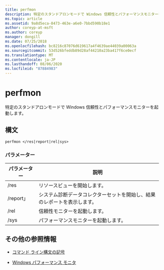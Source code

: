 ```yaml
---
title: perfmon
description: 特定のスタンドアロンモードで Windows 信頼性とパフォーマンスモニターを起動する perfmon コマンドのリファレンス記事です。
ms.topic: article
ms.assetid: 9a8d5eca-8473-463e-a6e0-7bbd590b18e1
author: coreyp-at-msft
ms.author: coreyp
manager: dongill
ms.date: 07/25/2018
ms.openlocfilehash: bc8216c87076d619617a4f4639ae44039a00063a
ms.sourcegitcommit: 53d526bfeddb89d28af44210a23ba417f6ce0ecf
ms.translationtype: MT
ms.contentlocale: ja-JP
ms.lasthandoff: 08/06/2020
ms.locfileid: "87884983"
---
```

# <a name="perfmon"></a>perfmon

特定のスタンドアロンモードで Windows 信頼性とパフォーマンスモニターを起動します。

## <a name="syntax"></a>構文

```
perfmon </res|report|rel|sys>
```

### <a name="parameters"></a>パラメーター

| パラメーター | 説明 |
|--|--|
| /res | リソースビューを開始します。 |
| /report」 | システム診断データコレクターセットを開始し、結果のレポートを表示します。 |
| /rel | 信頼性モニターを起動します。 |
| /sys | パフォーマンスモニターを起動します。 |

## <a name="additional-references"></a>その他の参照情報

- [コマンド ライン構文の記号](command-line-syntax-key.md)

- [Windows パフォーマンス モニタ](/previous-versions/windows/it-pro/windows-server-2008-r2-and-2008/cc749154(v%3dws.11))
